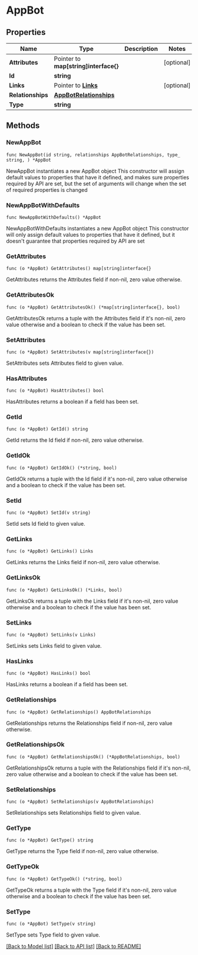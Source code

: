# AppBot

## Properties

Name | Type | Description | Notes
------------ | ------------- | ------------- | -------------
**Attributes** | Pointer to **map[string]interface{}** |  | [optional] 
**Id** | **string** |  | 
**Links** | Pointer to [**Links**](Links.md) |  | [optional] 
**Relationships** | [**AppBotRelationships**](AppBotRelationships.md) |  | 
**Type** | **string** |  | 

## Methods

### NewAppBot

`func NewAppBot(id string, relationships AppBotRelationships, type_ string, ) *AppBot`

NewAppBot instantiates a new AppBot object
This constructor will assign default values to properties that have it defined,
and makes sure properties required by API are set, but the set of arguments
will change when the set of required properties is changed

### NewAppBotWithDefaults

`func NewAppBotWithDefaults() *AppBot`

NewAppBotWithDefaults instantiates a new AppBot object
This constructor will only assign default values to properties that have it defined,
but it doesn't guarantee that properties required by API are set

### GetAttributes

`func (o *AppBot) GetAttributes() map[string]interface{}`

GetAttributes returns the Attributes field if non-nil, zero value otherwise.

### GetAttributesOk

`func (o *AppBot) GetAttributesOk() (*map[string]interface{}, bool)`

GetAttributesOk returns a tuple with the Attributes field if it's non-nil, zero value otherwise
and a boolean to check if the value has been set.

### SetAttributes

`func (o *AppBot) SetAttributes(v map[string]interface{})`

SetAttributes sets Attributes field to given value.

### HasAttributes

`func (o *AppBot) HasAttributes() bool`

HasAttributes returns a boolean if a field has been set.

### GetId

`func (o *AppBot) GetId() string`

GetId returns the Id field if non-nil, zero value otherwise.

### GetIdOk

`func (o *AppBot) GetIdOk() (*string, bool)`

GetIdOk returns a tuple with the Id field if it's non-nil, zero value otherwise
and a boolean to check if the value has been set.

### SetId

`func (o *AppBot) SetId(v string)`

SetId sets Id field to given value.


### GetLinks

`func (o *AppBot) GetLinks() Links`

GetLinks returns the Links field if non-nil, zero value otherwise.

### GetLinksOk

`func (o *AppBot) GetLinksOk() (*Links, bool)`

GetLinksOk returns a tuple with the Links field if it's non-nil, zero value otherwise
and a boolean to check if the value has been set.

### SetLinks

`func (o *AppBot) SetLinks(v Links)`

SetLinks sets Links field to given value.

### HasLinks

`func (o *AppBot) HasLinks() bool`

HasLinks returns a boolean if a field has been set.

### GetRelationships

`func (o *AppBot) GetRelationships() AppBotRelationships`

GetRelationships returns the Relationships field if non-nil, zero value otherwise.

### GetRelationshipsOk

`func (o *AppBot) GetRelationshipsOk() (*AppBotRelationships, bool)`

GetRelationshipsOk returns a tuple with the Relationships field if it's non-nil, zero value otherwise
and a boolean to check if the value has been set.

### SetRelationships

`func (o *AppBot) SetRelationships(v AppBotRelationships)`

SetRelationships sets Relationships field to given value.


### GetType

`func (o *AppBot) GetType() string`

GetType returns the Type field if non-nil, zero value otherwise.

### GetTypeOk

`func (o *AppBot) GetTypeOk() (*string, bool)`

GetTypeOk returns a tuple with the Type field if it's non-nil, zero value otherwise
and a boolean to check if the value has been set.

### SetType

`func (o *AppBot) SetType(v string)`

SetType sets Type field to given value.



[[Back to Model list]](../README.md#documentation-for-models) [[Back to API list]](../README.md#documentation-for-api-endpoints) [[Back to README]](../README.md)


